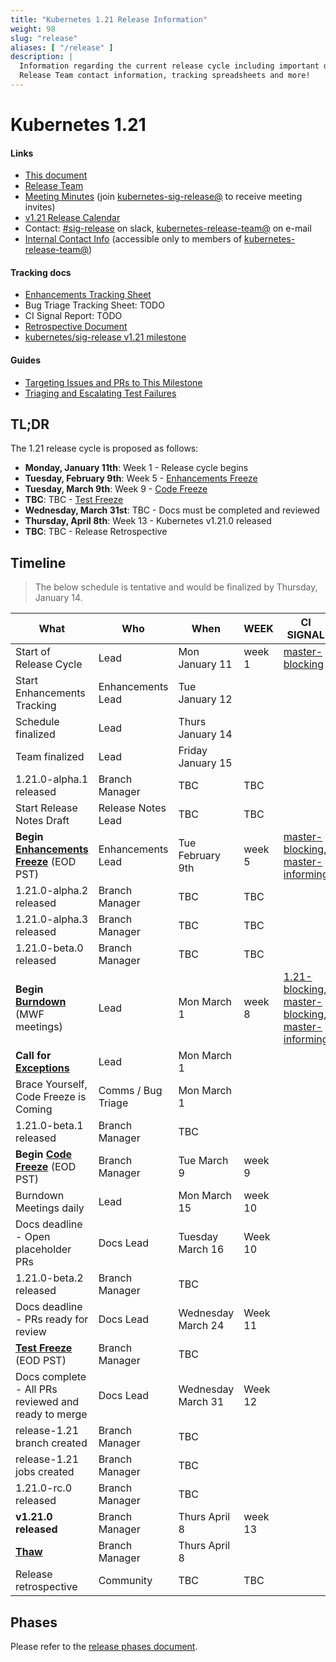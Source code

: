 ```yaml
---
title: "Kubernetes 1.21 Release Information"
weight: 98
slug: "release"
aliases: [ "/release" ]
description: |
  Information regarding the current release cycle including important dates,
  Release Team contact information, tracking spreadsheets and more!
---
```


# Kubernetes 1.21

#### Links

* [This document](https://git.k8s.io/sig-release/releases/release-1.21/README.md)
* [Release Team](https://github.com/kubernetes/sig-release/blob/master/releases/release-1.21/release-team.md)
* [Meeting Minutes](http://bit.ly/k8s121-releasemtg) (join [kubernetes-sig-release@] to receive meeting invites)
* [v1.21 Release Calendar][k8s121-calendar]
* Contact: [#sig-release] on slack, [kubernetes-release-team@] on e-mail
* [Internal Contact Info][Internal Contact Info] (accessible only to members of [kubernetes-release-team@])

#### Tracking docs

* [Enhancements Tracking Sheet](http://bit.ly/k8s121-enhancements)
* Bug Triage Tracking Sheet: TODO
* CI Signal Report: TODO
* [Retrospective Document][Retrospective Document]
* [kubernetes/sig-release v1.21 milestone](https://github.com/kubernetes/kubernetes/milestone/49)

#### Guides

* [Targeting Issues and PRs to This Milestone](https://git.k8s.io/community/contributors/devel/sig-release/release.md)
* [Triaging and Escalating Test Failures](https://git.k8s.io/community/contributors/devel/sig-testing/testing.md#troubleshooting-a-failure)

## TL;DR

The 1.21 release cycle is proposed as follows:

- **Monday, January 11th**: Week 1 - Release cycle begins
- **Tuesday, February 9th**: Week 5 - [Enhancements Freeze](../release_phases.md#enhancements-freeze)
- **Tuesday, March 9th**: Week 9 - [Code Freeze](../release_phases.md#code-freeze)
- **TBC**: TBC - [Test Freeze](../release_phases.md#test-freeze)
- **Wednesday, March 31st**: TBC - Docs must be completed and reviewed
- **Thursday, April 8th**: Week 13 - Kubernetes v1.21.0 released
- **TBC**: TBC - Release Retrospective

## Timeline

> The below schedule is tentative and would be finalized by Thursday, January 14.

| **What** | **Who** | **When** | **WEEK** | **CI SIGNAL** |
|---|---|---|---|---|
| Start of Release Cycle | Lead | Mon January 11 | week 1 | [master-blocking] |
| Start Enhancements Tracking | Enhancements Lead | Tue January 12 | | |
| Schedule finalized | Lead | Thurs January 14 | | |
| Team finalized | Lead | Friday January 15 |  | |
| 1.21.0-alpha.1 released | Branch Manager | TBC | TBC | |
| Start Release Notes Draft | Release Notes Lead | TBC | TBC | |
| **Begin [Enhancements Freeze]** (EOD PST) | Enhancements Lead | Tue February 9th | week 5 | [master-blocking], [master-informing] |
| 1.21.0-alpha.2 released | Branch Manager | TBC | TBC | |
| 1.21.0-alpha.3 released | Branch Manager | TBC | TBC | |
| 1.21.0-beta.0 released | Branch Manager | TBC | TBC | |
| **Begin [Burndown]** (MWF meetings) | Lead | Mon March 1 | week 8 | [1.21-blocking], [master-blocking], [master-informing] |
| **Call for [Exceptions][Exception]** | Lead | Mon March 1 | | |
| Brace Yourself, Code Freeze is Coming | Comms / Bug Triage | Mon March 1 | | |
| 1.21.0-beta.1 released | Branch Manager | TBC | | |
| **Begin [Code Freeze]** (EOD PST) | Branch Manager | Tue March 9 | week 9 | |
| Burndown Meetings daily| Lead | Mon March 15 | week 10 | |
| Docs deadline - Open placeholder PRs | Docs Lead | Tuesday March 16 | Week 10 | |
| 1.21.0-beta.2 released | Branch Manager | TBC | | |
| Docs deadline - PRs ready for review | Docs Lead | Wednesday March 24 | Week 11 | |
| **[Test Freeze]** (EOD PST) | Branch Manager | TBC | |
| Docs complete - All PRs reviewed and ready to merge | Docs Lead | Wednesday March 31 | Week 12 | |
| release-1.21 branch created | Branch Manager | TBC | | |
| release-1.21 jobs created | Branch Manager | TBC | | |
| 1.21.0-rc.0 released | Branch Manager | TBC | | |
| **v1.21.0 released** | Branch Manager | Thurs April 8 | week 13 | |
| **[Thaw]** | Branch Manager | Thurs April 8 | | |
| Release retrospective | Community | TBC | TBC | |

## Phases

Please refer to the [release phases document](../release_phases.md).

[k8s121-calendar]: https://bit.ly/k8s-release-cal
[Internal Contact Info]: http://bit.ly/k8s121-contacts
[Retrospective Document]: http://bit.ly/k8s121-retro

[Enhancements Freeze]: ../release_phases.md#enhancements-freeze
[Burndown]: ../release_phases.md#burndown
[Code Freeze]: ../release_phases.md#code-freeze
[Exception]: ../release_phases.md#exceptions
[Thaw]: ../release_phases.md#thaw
[Test Freeze]: ../release_phases.md#test-freeze

[kubernetes-release-team@]: https://groups.google.com/a/kubernetes.io/g/release-team
[kubernetes-sig-release@]: https://groups.google.com/forum/#!forum/kubernetes-sig-release
[#sig-release]: https://kubernetes.slack.com/messages/sig-release/
[kubernetes-release-calendar]: https://bit.ly/k8s-release-cal
[kubernetes/kubernetes]: https://github.com/kubernetes/kubernetes

[master-blocking]: https://testgrid.k8s.io/sig-release-master-blocking#Summary
[master-informing]: https://testgrid.k8s.io/sig-release-master-informing#Summary
[1.21-blocking]: https://testgrid.k8s.io/sig-release-1.21-blocking#Summary

[exception requests]: ../EXCEPTIONS.md
[release phases document]: ../release_phases.md
